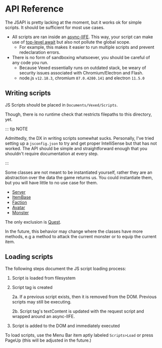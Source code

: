 # API Reference

The JSAPI is pretty lacking at the moment, but it works ok for simple scripts. It should be sufficient for most use cases.

- All scripts are ran inside an [async-IIFE](https://developer.mozilla.org/en-US/docs/Glossary/IIFE). This way, your script can make use of [top-level await](https://v8.dev/features/top-level-await) but also not pollute the global scope.
    - For example, this makes it easier to run multiple scripts and prevent redeclaration errors.
- There is no form of sandboxing whatsoever, you should be careful of any code you run.
    - Because Vexed essentially runs on outdated stack, be weary of security issues associated with Chromium/Electron and Flash.
    - node.js `v12.18.3`, chromium `87.0.4280.141` and electron `11.5.0`

## Writing scripts

JS Scripts should be placed in `Documents/Vexed/Scripts`.

Though, there is no runtime check that restricts filepaths to this directory, yet.

::: tip NOTE

Admittedly, the DX in writing scripts somewhat sucks. Personally, I've tried setting up a `jsconfig.json` to try and get proper IntelliSense but that has not worked. The API should be simple and straightforward enough that you shouldn't require documentation at every step.

:::

Some classes are not meant to be instantiated yourself, rather they are an abstraction over the data the game returns us. You could instantiate them, but you will have little to no use case for them.

- [Server](/api/server)
- [ItemBase](/api/itembase)
- [Faction](/api/faction)
- [Avatar](/api/avatar)
- [Monster](/api/monster)

The only exclusion is [Quest](/api/quest).

In the future, this behavior may change where the classes have more methods, e.g a method to attack the current monster or to equip the current item.

## Loading scripts

The following steps document the JS script loading process:

1. Script is loaded from filesystem
2. Script tag is created

    2a. If a previous script exists, then it is removed from the DOM. Previous scripts may still be executing.

    2b. Script tag's textContent is updated with the request script and wrapped around an async-IIFE.

3. Script is added to the DOM and immediately executed

To load scripts, use the Menu Bar item aptly labeled `Scripts>Load` or press PageUp (this will be adjusted in the future.)
